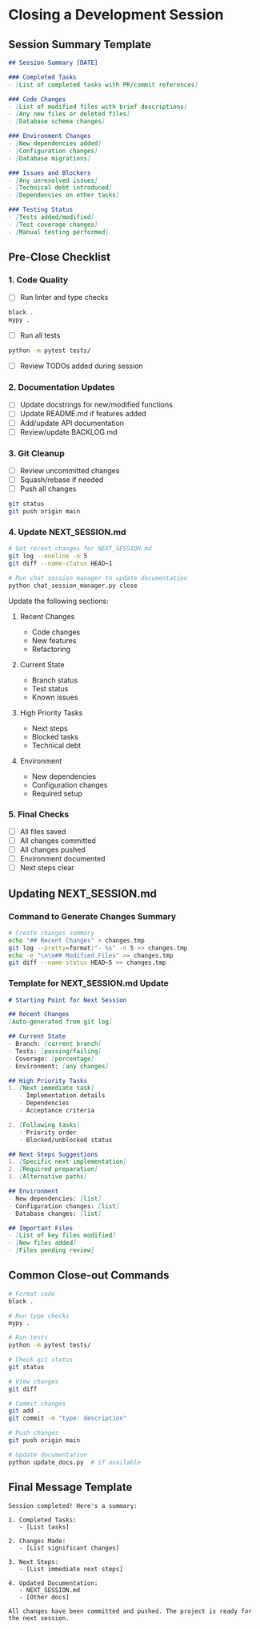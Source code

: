 # Closing a Development Session

## Session Summary Template
```markdown
## Session Summary [DATE]

### Completed Tasks
- [List of completed tasks with PR/commit references]

### Code Changes
- [List of modified files with brief descriptions]
- [Any new files or deleted files]
- [Database schema changes]

### Environment Changes
- [New dependencies added]
- [Configuration changes]
- [Database migrations]

### Issues and Blockers
- [Any unresolved issues]
- [Technical debt introduced]
- [Dependencies on other tasks]

### Testing Status
- [Tests added/modified]
- [Test coverage changes]
- [Manual testing performed]
```

## Pre-Close Checklist

### 1. Code Quality
- [ ] Run linter and type checks
```bash
black .
mypy .
```
- [ ] Run all tests
```bash
python -m pytest tests/
```
- [ ] Review TODOs added during session

### 2. Documentation Updates
- [ ] Update docstrings for new/modified functions
- [ ] Update README.md if features added
- [ ] Add/update API documentation
- [ ] Review/update BACKLOG.md

### 3. Git Cleanup
- [ ] Review uncommitted changes
- [ ] Squash/rebase if needed
- [ ] Push all changes
```bash
git status
git push origin main
```

### 4. Update NEXT_SESSION.md
```bash
# Get recent changes for NEXT_SESSION.md
git log --oneline -n 5
git diff --name-status HEAD~1

# Run chat session manager to update documentation
python chat_session_manager.py close
```

Update the following sections:
1. Recent Changes
   - Code changes
   - New features
   - Refactoring
   
2. Current State
   - Branch status
   - Test status
   - Known issues
   
3. High Priority Tasks
   - Next steps
   - Blocked tasks
   - Technical debt
   
4. Environment
   - New dependencies
   - Configuration changes
   - Required setup

### 5. Final Checks
- [ ] All files saved
- [ ] All changes committed
- [ ] All changes pushed
- [ ] Environment documented
- [ ] Next steps clear

## Updating NEXT_SESSION.md

### Command to Generate Changes Summary
```bash
# Create changes summary
echo "## Recent Changes" > changes.tmp
git log --pretty=format:"- %s" -n 5 >> changes.tmp
echo -e "\n\n## Modified Files" >> changes.tmp
git diff --name-status HEAD~5 >> changes.tmp
```

### Template for NEXT_SESSION.md Update
```markdown
# Starting Point for Next Session

## Recent Changes
[Auto-generated from git log]

## Current State
- Branch: [current branch]
- Tests: [passing/failing]
- Coverage: [percentage]
- Environment: [any changes]

## High Priority Tasks
1. [Next immediate task]
   - Implementation details
   - Dependencies
   - Acceptance criteria

2. [Following tasks]
   - Priority order
   - Blocked/unblocked status

## Next Steps Suggestions
1. [Specific next implementation]
2. [Required preparation]
3. [Alternative paths]

## Environment
- New dependencies: [list]
- Configuration changes: [list]
- Database changes: [list]

## Important Files
- [List of key files modified]
- [New files added]
- [Files pending review]
```

## Common Close-out Commands
```bash
# Format code
black .

# Run type checks
mypy .

# Run tests
python -m pytest tests/

# Check git status
git status

# View changes
git diff

# Commit changes
git add .
git commit -m "type: description"

# Push changes
git push origin main

# Update documentation
python update_docs.py  # if available
```

## Final Message Template
```
Session completed! Here's a summary:

1. Completed Tasks:
   - [List tasks]

2. Changes Made:
   - [List significant changes]

3. Next Steps:
   - [List immediate next steps]

4. Updated Documentation:
   - NEXT_SESSION.md
   - [Other docs]

All changes have been committed and pushed. The project is ready for the next session.
```
